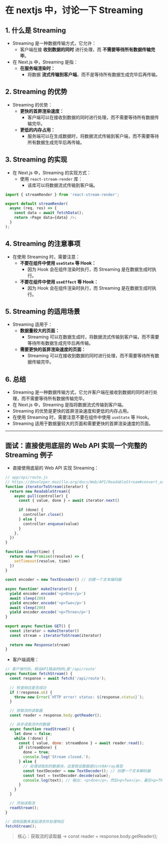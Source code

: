 # 在 nextjs 中，讨论一下 Streaming

## 1. 什么是 Streaming

- Streaming 是一种数据传输方式，它允许：
  - 客户端在接 **收到数据的同时** 进行处理，而 **不需要等待所有数据传输完毕**。
- 在 Next.js 中，Streaming 是指：
  - **在服务端渲染时：**
    - 将数据 **流式传输到客户端**，而不是等待所有数据生成完毕后再传输。

## 2. Streaming 的优势

- Streaming 的优势：
  - **更快的首屏渲染速度：**
    - 客户端可以在接收到数据的同时进行处理，而不需要等待所有数据传输完毕。
  - **更低的内存占用：**
    - 服务端可以在生成数据时，将数据流式传输到客户端，而不需要等待所有数据生成完毕后再传输。

## 3. Streaming 的实现

- 在 Next.js 中，Streaming 的实现方式：
  - 使用 `react-stream-render` 库：
    - 该库可以将数据流式传输到客户端。

```js
import { streamRender } from 'react-stream-render';

export default streamRender(
  async (req, res) => {
    const data = await fetchData();
    return <Page data={data} />;
  }
);
```

## 4. Streaming 的注意事项

- 在使用 Streaming 时，需要注意：
  - **不要在组件中使用 `useState` 等 Hook：**
    - 因为 Hook 会在组件渲染时执行，而 Streaming 是在数据生成时执行。
  - **不要在组件中使用 `useEffect` 等 Hook：**
    - 因为 Hook 会在组件渲染时执行，而 Streaming 是在数据生成时执行。

## 5. Streaming 的适用场景

- Streaming 适用于：
  - **数据量较大的页面：**
    - Streaming 可以在数据生成时，将数据流式传输到客户端，而不需要等待所有数据生成完毕后再传输。
  - **需要更快的首屏渲染速度的页面：**
    - Streaming 可以在接收到数据的同时进行处理，而不需要等待所有数据传输完毕。

## 6. 总结

- Streaming 是一种数据传输方式，它允许客户端在接收到数据的同时进行处理，而不需要等待所有数据传输完毕。
- 在 Next.js 中，Streaming 是指将数据流式传输到客户端。
- Streaming 的优势是更快的首屏渲染速度和更低的内存占用。
- 在使用 Streaming 时，需要注意不要在组件中使用 `useState` 等 Hook。
- Streaming 适用于数据量较大的页面和需要更快的首屏渲染速度的页面。

---

## 面试：直接使用底层的 Web API 实现一个完整的 Streaming 例子

- 直接使用底层的 Web API 实现 Streaming：

```js
// app/api/route.js
// https://developer.mozilla.org/docs/Web/API/ReadableStream#convert_async_iterator_to_stream
function iteratorToStream(iterator) {
  return new ReadableStream({
    async pull(controller) {
      const { value, done } = await iterator.next()
 
      if (done) {
        controller.close()
      } else {
        controller.enqueue(value)
      }
    },
  })
}
 
function sleep(time) {
  return new Promise((resolve) => {
    setTimeout(resolve, time)
  })
}
 
const encoder = new TextEncoder() // 创建一个文本编码器
 
async function* makeIterator() {
  yield encoder.encode('<p>One</p>')
  await sleep(200)
  yield encoder.encode('<p>Two</p>')
  await sleep(200)
  yield encoder.encode('<p>Three</p>')
}
 
export async function GET() {
  const iterator = makeIterator()
  const stream = iteratorToStream(iterator)
 
  return new Response(stream)
}
```

- 客户端调用：

```js
// 客户端代码，假设API路由的URL是'/api/route'
async function fetchStream() {
  const response = await fetch('/api/route');
  
  // 检查响应是否成功
  if (!response.ok) {
    throw new Error(`HTTP error! status: ${response.status}`);
  }

  // 获取流的读取器
  const reader = response.body.getReader();

  // 异步读取流中的数据
  async function readStream() {
    let done = false;
    while (!done) {
      const { value, done: streamDone } = await reader.read();
      if (streamDone) {
        done = true;
        console.log('Stream closed.');
      } else {
        // 处理读取到的数据块，这里假设数据是Uint8Array类型
        const textDecoder = new TextDecoder(); // 创建一个文本解码器
        const text = textDecoder.decode(value);
        console.log(text); // 输出: <p>One</p>，然后<p>Two</p>，最后<p>Three</p>
      }
    }
  }

  // 开始读取流
  readStream();
}

// 调用函数来发起请求并处理响应
fetchStream();
```

> 核心：获取流的读取器 -> const reader = response.body.getReader();

